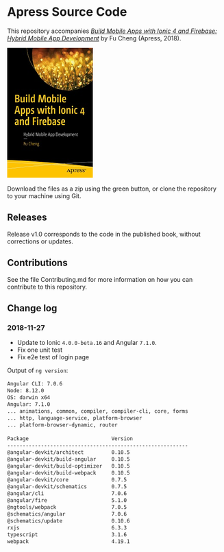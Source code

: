 # Apress Source Code

This repository accompanies [*Build Mobile Apps with Ionic 4 and Firebase: Hybrid Mobile App Development*](https://www.apress.com/9781484237748) by Fu Cheng (Apress, 2018).

[comment]: #cover
![Cover image](9781484237748.jpg)

Download the files as a zip using the green button, or clone the repository to your machine using Git.

## Releases

Release v1.0 corresponds to the code in the published book, without corrections or updates.

## Contributions

See the file Contributing.md for more information on how you can contribute to this repository.

## Change log

### **2018-11-27**
 
* Update to Ionic `4.0.0-beta.16` and Angular `7.1.0`.
* Fix one unit test
* Fix e2e test of login page

Output of `ng version`:

```
Angular CLI: 7.0.6
Node: 8.12.0
OS: darwin x64
Angular: 7.1.0
... animations, common, compiler, compiler-cli, core, forms
... http, language-service, platform-browser
... platform-browser-dynamic, router

Package                           Version
-----------------------------------------------------------
@angular-devkit/architect         0.10.5
@angular-devkit/build-angular     0.10.5
@angular-devkit/build-optimizer   0.10.5
@angular-devkit/build-webpack     0.10.5
@angular-devkit/core              0.7.5
@angular-devkit/schematics        0.7.5
@angular/cli                      7.0.6
@angular/fire                     5.1.0
@ngtools/webpack                  7.0.5
@schematics/angular               7.0.6
@schematics/update                0.10.6
rxjs                              6.3.3
typescript                        3.1.6
webpack                           4.19.1
```